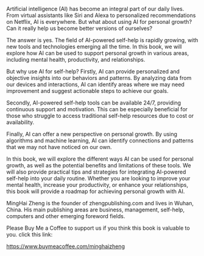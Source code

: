 
Artificial intelligence (AI) has become an integral part of our daily lives. From virtual assistants like Siri and Alexa to personalized recommendations on Netflix, AI is everywhere. But what about using AI for personal growth? Can it really help us become better versions of ourselves?

The answer is yes. The field of AI-powered self-help is rapidly growing, with new tools and technologies emerging all the time. In this book, we will explore how AI can be used to support personal growth in various areas, including mental health, productivity, and relationships.

But why use AI for self-help? Firstly, AI can provide personalized and objective insights into our behaviors and patterns. By analyzing data from our devices and interactions, AI can identify areas where we may need improvement and suggest actionable steps to achieve our goals.

Secondly, AI-powered self-help tools can be available 24/7, providing continuous support and motivation. This can be especially beneficial for those who struggle to access traditional self-help resources due to cost or availability.

Finally, AI can offer a new perspective on personal growth. By using algorithms and machine learning, AI can identify connections and patterns that we may not have noticed on our own.

In this book, we will explore the different ways AI can be used for personal growth, as well as the potential benefits and limitations of these tools. We will also provide practical tips and strategies for integrating AI-powered self-help into your daily routine. Whether you are looking to improve your mental health, increase your productivity, or enhance your relationships, this book will provide a roadmap for achieving personal growth with AI.

MingHai Zheng is the founder of zhengpublishing.com and lives in Wuhan, China. His main publishing areas are business, management, self-help, computers and other emerging foreword fields.

Please Buy Me a Coffee to support us if you think this book is valuable to you. click this link:

https://www.buymeacoffee.com/minghaizheng
